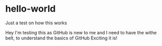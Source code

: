 # hello-world
Just a test on how this works

Hey I'm testing this as GitHub is new to me and I need to have the withe belt, to understand the basics of GitHub
Exciting it is!
